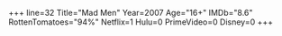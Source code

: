 +++
line=32
Title="Mad Men"
Year=2007
Age="16+"
IMDb="8.6"
RottenTomatoes="94%"
Netflix=1
Hulu=0
PrimeVideo=0
Disney=0
+++

